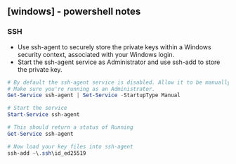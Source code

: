 ## [windows] - powershell notes

### SSH
*  Use ssh-agent to securely store the private keys within a Windows security context, associated with your Windows login. 
* Start the ssh-agent service as Administrator and use ssh-add to store the private key.

```powershell
# By default the ssh-agent service is disabled. Allow it to be manually started for the next step to work.
# Make sure you're running as an Administrator.
Get-Service ssh-agent | Set-Service -StartupType Manual

# Start the service
Start-Service ssh-agent

# This should return a status of Running
Get-Service ssh-agent

# Now load your key files into ssh-agent
ssh-add ~\.ssh\id_ed25519
```